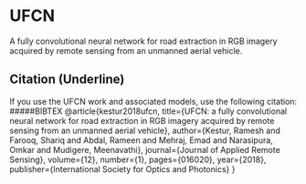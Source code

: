 # UFCN
A fully convolutional neural network for road extraction in RGB imagery acquired by remote sensing from an unmanned aerial vehicle.

Citation (Underline)
-------------
If you use the UFCN work and associated  models, use the following citation:
#####BIBTEX
@article{kestur2018ufcn,
  title={UFCN: a fully convolutional neural network for road extraction in RGB imagery acquired by remote sensing from an unmanned aerial vehicle},
  author={Kestur, Ramesh and Farooq, Shariq and Abdal, Rameen and Mehraj, Emad and Narasipura, Omkar and Mudigere, Meenavathi},
  journal={Journal of Applied Remote Sensing},
  volume={12},
  number={1},
  pages={016020},
  year={2018},
  publisher={International Society for Optics and Photonics}
}
